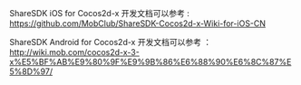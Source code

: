 ShareSDK iOS for Cocos2d-x 开发文档可以参考 : https://github.com/MobClub/ShareSDK-Cocos2d-x-Wiki-for-iOS-CN

ShareSDK Android for Cocos2d-x 开发文档可以参考 ：http://wiki.mob.com/cocos2d-x-3-x%E5%BF%AB%E9%80%9F%E9%9B%86%E6%88%90%E6%8C%87%E5%8D%97/
